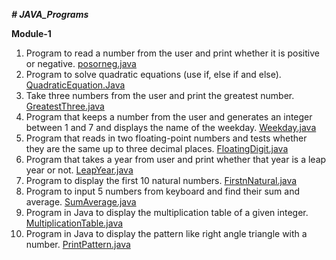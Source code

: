 **_# JAVA_Programs_**

**Module-1**
  1. Program to read a number from the user and print whether it is positive or negative. [posorneg.java](https://github.com/TEJ-1-8/JAVA_Programs/blob/main/posorneg.java)
  2. Program to solve quadratic equations (use if, else if and else). [QuadraticEquation.Java](https://github.com/TEJ-1-8/JAVA_Programs/blob/main/QuadEq.java)
  3. Take three numbers from the user and print the greatest number. [GreatestThree.java](https://github.com/TEJ-1-8/JAVA_Programs/blob/main/greatest.java)
  4. Program that keeps a number from the user and generates an integer between 1 and 7 and displays the name of the weekday. [Weekday.java](https://github.com/TEJ-1-8/JAVA_Programs/blob/main/Weekday.java)
  5. Program that reads in two floating-point numbers and tests whether they are the same up to three decimal places. [FloatingDigit.java](https://github.com/TEJ-1-8/JAVA_Programs/blob/main/Comp2FPN.java)
  6. Program that takes a year from user and print whether that year is a leap year or not. [LeapYear.java](https://github.com/TEJ-1-8/JAVA_Programs/blob/main/LeapYear.java)
  7. Program to display the first 10 natural numbers. [FirstnNatural.java](https://github.com/TEJ-1-8/JAVA_Programs/blob/main/Natural.java)
  8. Program to input 5 numbers from keyboard and find their sum and average. [SumAverage.java](https://github.com/TEJ-1-8/JAVA_Programs/blob/main/SumAvg.java)
  9. Program in Java to display the multiplication table of a given integer. [MultiplicationTable.java](https://github.com/TEJ-1-8/JAVA_Programs/blob/main/TableOfANumber.java)
  10. Program in Java to display the pattern like right angle triangle with a number. [PrintPattern.java](https://github.com/TEJ-1-8/JAVA_Programs/blob/main/RightTriangle.java)
